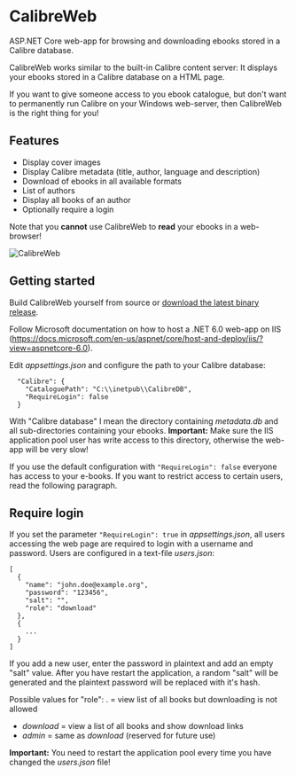 # CalibreWeb
ASP.NET Core web-app for browsing and downloading ebooks stored in a Calibre database.

CalibreWeb works similar to the built-in Calibre content server: It displays your ebooks stored in a Calibre database on a HTML page.

If you want to give someone access to you ebook catalogue, but don't want to permanently run Calibre on your Windows web-server, then CalibreWeb is the right thing for you!

## Features

- Display cover images
- Display Calibre metadata (title, author, language and description)
- Download of ebooks in all available formats
- List of authors
- Display all books of an author
- Optionally require a login

Note that you **cannot** use CalibreWeb to **read** your ebooks in a web-browser!

![CalibreWeb](https://github.com/b43r/calibre-web/raw/master/calibre-web.png "CalibreWeb screenshot")

## Getting started

Build CalibreWeb yourself from source or [download the latest binary release](https://github.com/b43r/calibre-web/releases/download/2.0/CalibreWeb_2_0.zip).

Follow Microsoft documentation on how to host a .NET 6.0 web-app on IIS (https://docs.microsoft.com/en-us/aspnet/core/host-and-deploy/iis/?view=aspnetcore-6.0).

Edit *appsettings.json* and configure the path to your Calibre database:
```
  "Calibre": {
    "CataloguePath": "C:\\inetpub\\CalibreDB",
    "RequireLogin": false
  }
```

With "Calibre database" I mean the directory containing *metadata.db* and all sub-directories containing your ebooks.
**Important:** Make sure the IIS application pool user has write access to this directory, otherwise the web-app will be very slow!

If you use the default configuration with ```"RequireLogin": false``` everyone has access to your e-books. If you want to restrict access to certain users, read the following paragraph.

## Require login

If you set the parameter ```"RequireLogin": true``` in *appsettings.json*, all users accessing the web page are required to login with a username and password. Users are configured in a text-file *users.json*:
```
[
  {
    "name": "john.doe@example.org",
    "password": "123456",
    "salt": "",
    "role": "download"
  },
  {
    ...
  }
]
```
If you add a new user, enter the password in plaintext and add an empty "salt" value. After you have restart the application, a random "salt" will be generated and the plaintext password will be replaced with it's hash.

Possible values for "role":
. <empty> = view list of all books but downloading is not allowed
- *download* = view a list of all books and show download links
- *admin* = same as *download* (reserved for future use)
  
**Important:** You need to restart the application pool every time you have changed the *users.json* file!
